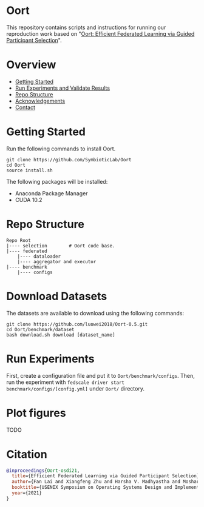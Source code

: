 # Oort

This repository contains scripts and instructions for running our reproduction work based on "[Oort: Efficient Federated Learning via Guided Participant Selection](https://www.usenix.org/conference/osdi21/presentation/lai)".

# Overview

* [Getting Started](#getting-started)
* [Run Experiments and Validate Results](#run-experiments-and-validate-results)
* [Repo Structure](#repo-structure)
* [Acknowledgements](#acknowledgements)
* [Contact](#contact)

# Getting Started

Run the following commands to install Oort.

```
git clone https://github.com/SymbioticLab/Oort
cd Oort
source install.sh
```

The following packages will be installed:

* Anaconda Package Manager
* CUDA 10.2

# Repo Structure

```
Repo Root
|---- selection        # Oort code base.
|---- federated
    |---- dataloader
    |---- aggregator and executor
|---- benchmark
    |---- configs
```

# Download Datasets

The datasets are available to download using the following commands:

```
git clone https://github.com/luowei2018/Oort-0.5.git
cd Oort/benchmark/dataset
bash download.sh download [dataset_name]
```

# Run Experiments
First, create a configuration file and put it to ```Oort/benchmark/configs```.
Then, run the experiment with ```fedscale driver start benchmark/configs/[config.yml]``` under ```Oort/``` directory.

# Plot figures

TODO

# Citation
```bibtex
@inproceedings{Oort-osdi21,
  title={Efficient Federated Learning via Guided Participant Selection},
  author={Fan Lai and Xiangfeng Zhu and Harsha V. Madhyastha and Mosharaf Chowdhury},
  booktitle={USENIX Symposium on Operating Systems Design and Implementation (OSDI)},
  year={2021}
}
```
